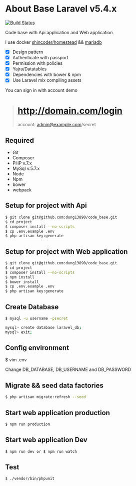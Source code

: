 # About Base Laravel v5.4.x

[![Build Status](https://api.travis-ci.org/dung13890/code_base.svg)](https://travis-ci.org/dung13890/code_base)

Code base with Api application and Web application

I use docker [shincoder/homestead](https://hub.docker.com/r/shincoder/homestead) && [mariadb](https://hub.docker.com/_/mariadb)

- [x] Design pattern
- [x] Authenticate with passport
- [x] Permission with policies
- [x] Yajra/Datatables
- [x] Dependencies with bower & npm
- [x] Use Laravel mix compiling assets

You can sign in with account demo

>   # http://domain.com/login
>    account: admin@example.com/secret

## Required

 - Git
 - Composer
 - PHP v.7.x
 - MySql v.5.7.x
 - Node
 - Npm
 - bower
 - webpack

## Setup for project with Api

```sh
$ git clone git@github.com:dung13890/code_base.git
$ cd project
$ composer install --no-scripts
$ cp .env.example .env
$ php artisan key:generate
```

## Setup for project with Web application

```sh
$ git clone git@github.com:dung13890/code_base.git
$ cd project
$ composer install --no-scripts
$ npm install
$ bower install
$ cp .env.example .env
$ php artisan key:generate
```

## Create Database 

```sh
$ mysql -u username -psecret

mysql> create database laravel_db;
mysql> exit;
```
## Config environment
$ vim .env

Change DB_DATABASE, DB_USERNAME and DB_PASSWORD

## Migrate && seed data factories

```sh
$ php artisan migrate:refresh --seed
```

## Start web application production

```sh
$ npm run production
```

## Start web application Dev

```sh
$ npm run dev or $ npm run watch
```

## Test

```sh
$ ./vendor/bin/phpunit
```

